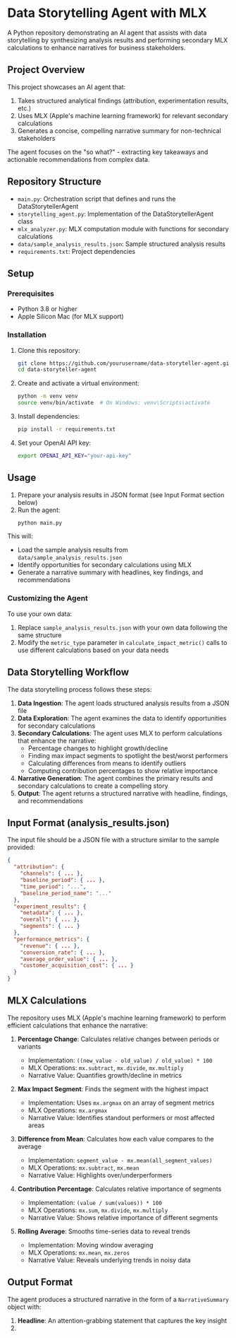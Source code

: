# Data Storytelling Agent with MLX

A Python repository demonstrating an AI agent that assists with data storytelling by synthesizing analysis results and performing secondary MLX calculations to enhance narratives for business stakeholders.

## Project Overview

This project showcases an AI agent that:

1. Takes structured analytical findings (attribution, experimentation results, etc.)
2. Uses MLX (Apple's machine learning framework) for relevant secondary calculations
3. Generates a concise, compelling narrative summary for non-technical stakeholders

The agent focuses on the "so what?" - extracting key takeaways and actionable recommendations from complex data.

## Repository Structure

- `main.py`: Orchestration script that defines and runs the DataStorytellerAgent
- `storytelling_agent.py`: Implementation of the DataStorytellerAgent class
- `mlx_analyzer.py`: MLX computation module with functions for secondary calculations
- `data/sample_analysis_results.json`: Sample structured analysis results
- `requirements.txt`: Project dependencies

## Setup

### Prerequisites

- Python 3.8 or higher
- Apple Silicon Mac (for MLX support)

### Installation

1. Clone this repository:
   ```bash
   git clone https://github.com/yourusername/data-storyteller-agent.git
   cd data-storyteller-agent
   ```

2. Create and activate a virtual environment:
   ```bash
   python -m venv venv
   source venv/bin/activate  # On Windows: venv\Scripts\activate
   ```

3. Install dependencies:
   ```bash
   pip install -r requirements.txt
   ```

4. Set your OpenAI API key:
   ```bash
   export OPENAI_API_KEY="your-api-key"
   ```

## Usage

1. Prepare your analysis results in JSON format (see Input Format section below)
2. Run the agent:
   ```bash
   python main.py
   ```

This will:
- Load the sample analysis results from `data/sample_analysis_results.json`
- Identify opportunities for secondary calculations using MLX
- Generate a narrative summary with headlines, key findings, and recommendations

### Customizing the Agent

To use your own data:
1. Replace `sample_analysis_results.json` with your own data following the same structure
2. Modify the `metric_type` parameter in `calculate_impact_metric()` calls to use different calculations based on your data needs

## Data Storytelling Workflow

The data storytelling process follows these steps:

1. **Data Ingestion**: The agent loads structured analysis results from a JSON file
2. **Data Exploration**: The agent examines the data to identify opportunities for secondary calculations
3. **Secondary Calculations**: The agent uses MLX to perform calculations that enhance the narrative:
   - Percentage changes to highlight growth/decline
   - Finding max impact segments to spotlight the best/worst performers
   - Calculating differences from means to identify outliers
   - Computing contribution percentages to show relative importance
4. **Narrative Generation**: The agent combines the primary results and secondary calculations to create a compelling story
5. **Output**: The agent returns a structured narrative with headline, findings, and recommendations

## Input Format (analysis_results.json)

The input file should be a JSON file with a structure similar to the sample provided:

```json
{
  "attribution": {
    "channels": { ... },
    "baseline_period": { ... },
    "time_period": "...",
    "baseline_period_name": "..."
  },
  "experiment_results": {
    "metadata": { ... },
    "overall": { ... },
    "segments": { ... }
  },
  "performance_metrics": {
    "revenue": { ... },
    "conversion_rate": { ... },
    "average_order_value": { ... },
    "customer_acquisition_cost": { ... }
  }
}
```

## MLX Calculations

The repository uses MLX (Apple's machine learning framework) to perform efficient calculations that enhance the narrative:

1. **Percentage Change**: Calculates relative changes between periods or variants
   - Implementation: `((new_value - old_value) / old_value) * 100`
   - MLX Operations: `mx.subtract`, `mx.divide`, `mx.multiply`
   - Narrative Value: Quantifies growth/decline in metrics

2. **Max Impact Segment**: Finds the segment with the highest impact
   - Implementation: Uses `mx.argmax` on an array of segment metrics
   - MLX Operations: `mx.argmax`
   - Narrative Value: Identifies standout performers or most affected areas

3. **Difference from Mean**: Calculates how each value compares to the average
   - Implementation: `segment_value - mx.mean(all_segment_values)`
   - MLX Operations: `mx.subtract`, `mx.mean`
   - Narrative Value: Highlights over/underperformers

4. **Contribution Percentage**: Calculates relative importance of segments
   - Implementation: `(value / sum(values)) * 100`
   - MLX Operations: `mx.sum`, `mx.divide`, `mx.multiply`
   - Narrative Value: Shows relative importance of different segments

5. **Rolling Average**: Smooths time-series data to reveal trends
   - Implementation: Moving window averaging
   - MLX Operations: `mx.mean`, `mx.zeros`
   - Narrative Value: Reveals underlying trends in noisy data

## Output Format

The agent produces a structured narrative in the form of a `NarrativeSummary` object with:

1. **Headline**: An attention-grabbing statement that captures the key insight
2.